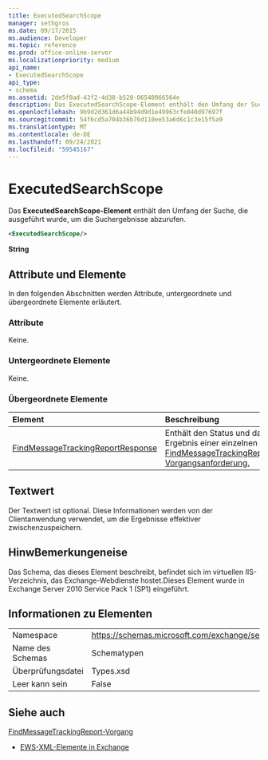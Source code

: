 ```yaml
---
title: ExecutedSearchScope
manager: sethgros
ms.date: 09/17/2015
ms.audience: Developer
ms.topic: reference
ms.prod: office-online-server
ms.localizationpriority: medium
api_name:
- ExecutedSearchScope
api_type:
- schema
ms.assetid: 2de5f0ad-43f2-4d38-b520-06540066564e
description: Das ExecutedSearchScope-Element enthält den Umfang der Suche, die ausgeführt wurde, um die Suchergebnisse abzurufen.
ms.openlocfilehash: 9b9d2d361d6a44b94d9d1e49963cfe040d97697f
ms.sourcegitcommit: 54f6cd5a704b36b76d110ee53a6d6c1c3e15f5a9
ms.translationtype: MT
ms.contentlocale: de-DE
ms.lasthandoff: 09/24/2021
ms.locfileid: "59545167"
---
```

# <a name="executedsearchscope"></a>ExecutedSearchScope

Das **ExecutedSearchScope-Element** enthält den Umfang der Suche, die ausgeführt wurde, um die Suchergebnisse abzurufen. 
  
```xml
<ExecutedSearchScope/>
```

 **String**
## <a name="attributes-and-elements"></a>Attribute und Elemente

In den folgenden Abschnitten werden Attribute, untergeordnete und übergeordnete Elemente erläutert.
  
### <a name="attributes"></a>Attribute

Keine.
  
### <a name="child-elements"></a>Untergeordnete Elemente

Keine.
  
### <a name="parent-elements"></a>Übergeordnete Elemente

|**Element**|**Beschreibung**|
|:-----|:-----|
|[FindMessageTrackingReportResponse](findmessagetrackingreportresponse.md) <br/> |Enthält den Status und das Ergebnis einer einzelnen [FindMessageTrackingReport-Vorgangsanforderung.](findmessagetrackingreport-operation.md)  <br/> |
   
## <a name="text-value"></a>Textwert

Der Textwert ist optional. Diese Informationen werden von der Clientanwendung verwendet, um die Ergebnisse effektiver zwischenzuspeichern.
  
## <a name="remarks"></a>HinwBemerkungeneise

Das Schema, das dieses Element beschreibt, befindet sich im virtuellen IIS-Verzeichnis, das Exchange-Webdienste hostet.Dieses Element wurde in Exchange Server 2010 Service Pack 1 (SP1) eingeführt.
  
## <a name="element-information"></a>Informationen zu Elementen

|||
|:-----|:-----|
|Namespace  <br/> |https://schemas.microsoft.com/exchange/services/2006/types  <br/> |
|Name des Schemas  <br/> |Schematypen  <br/> |
|Überprüfungsdatei  <br/> |Types.xsd  <br/> |
|Leer kann sein  <br/> |False  <br/> |
   
## <a name="see-also"></a>Siehe auch



[FindMessageTrackingReport-Vorgang](findmessagetrackingreport-operation.md)


- [EWS-XML-Elemente in Exchange](ews-xml-elements-in-exchange.md)

